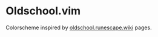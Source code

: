# Oldschool.vim

Colorscheme inspired by [oldschool.runescape.wiki](https://oldschool.runescape.wiki) pages.
